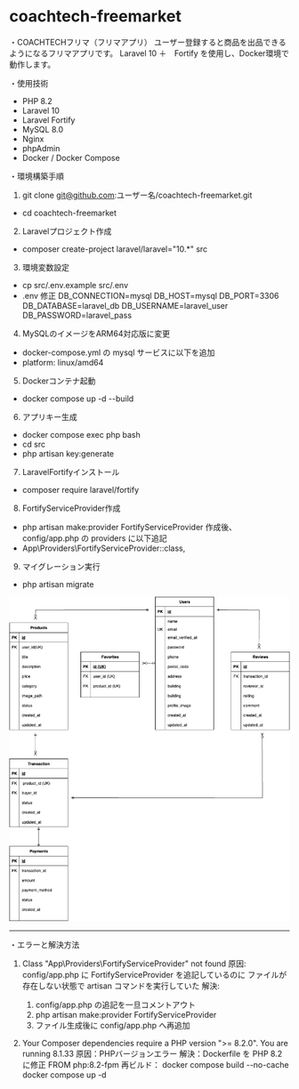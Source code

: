 # coachtech-freemarket

・COACHTECHフリマ（フリマアプリ）
ユーザー登録すると商品を出品できるようになるフリマアプリです。
Laravel 10 ＋　Fortify を使用し、Docker環境で動作します。

・使用技術
- PHP 8.2
- Laravel 10
- Laravel Fortify
- MySQL 8.0
- Nginx
- phpAdmin
- Docker / Docker Compose

・環境構築手順
1. git clone git@github.com:ユーザー名/coachtech-freemarket.git
- cd coachtech-freemarket

2. Laravelプロジェクト作成
- composer create-project laravel/laravel="10.*" src

3. 環境変数設定
- cp src/.env.example src/.env
- .env 修正
DB_CONNECTION=mysql
DB_HOST=mysql
DB_PORT=3306
DB_DATABASE=laravel_db
DB_USERNAME=laravel_user
DB_PASSWORD=laravel_pass

4. MySQLのイメージをARM64対応版に変更
- docker-compose.yml の mysql サービスに以下を追加
- platform: linux/amd64

5. Dockerコンテナ起動
- docker compose up -d --build

6. アプリキー生成
- docker compose exec php bash
- cd src
- php artisan key:generate

7. LaravelFortifyインストール
- composer require laravel/fortify

8. FortifyServiceProvider作成
- php artisan make:provider FortifyServiceProvider
作成後、config/app.php の providers に以下追記
- App\Providers\FortifyServiceProvider::class,

9. マイグレーション実行
- php artisan migrate

![ER図](image.png)

----

・エラーと解決方法

1. Class "App\Providers\FortifyServiceProvider" not found
原因: config/app.php に FortifyServiceProvider を追記しているのに
ファイルが存在しない状態で artisan コマンドを実行していた
解決:
	1.	config/app.php の追記を一旦コメントアウト
	2.	php artisan make:provider FortifyServiceProvider
	3.	ファイル生成後に config/app.php へ再追加

2. Your Composer dependencies require a PHP version ">= 8.2.0". You are running 8.1.33
原因：PHPバージョンエラー
解決：Dockerfile を PHP 8.2 に修正
FROM php:8.2-fpm
再ビルド：
docker compose build --no-cache
docker compose up -d

